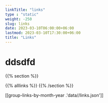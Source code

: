 ```yaml
---
linkTitle: "links"
type : "static"
weight: -250
slug: links
date: 2023-03-10T06:00:00+06:00
lastmod: 2023-03-10T17:30:00+06:00
title: "Links"
---
```

<h1>ddsdfd</h1>
{{% section %}}

{{% alllinks %}}
{{% /section %}}


[[group-links-by-month-year .'data//links.json']]
